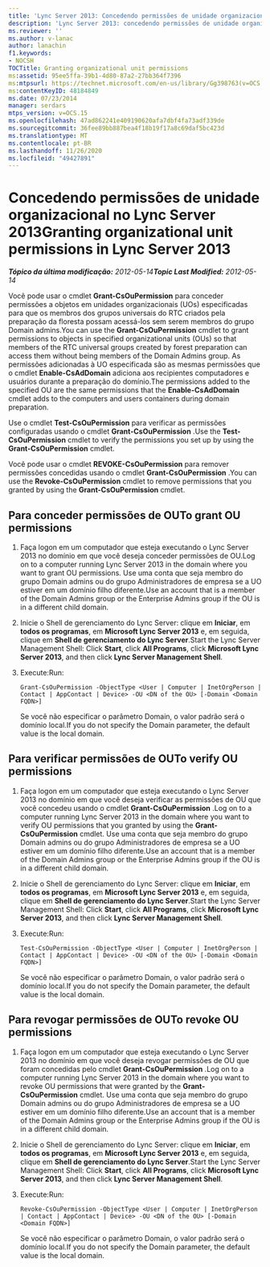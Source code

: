 ```yaml
---
title: 'Lync Server 2013: Concedendo permissões de unidade organizacional'
description: 'Lync Server 2013: concedendo permissões de unidade organizacional.'
ms.reviewer: ''
ms.author: v-lanac
author: lanachin
f1.keywords:
- NOCSH
TOCTitle: Granting organizational unit permissions
ms:assetid: 95ee5ffa-39b1-4d80-87a2-27bb364f7396
ms:mtpsurl: https://technet.microsoft.com/en-us/library/Gg398763(v=OCS.15)
ms:contentKeyID: 48184849
ms.date: 07/23/2014
manager: serdars
mtps_version: v=OCS.15
ms.openlocfilehash: 47ad862241e409190620afa7dbf4fa73adf339de
ms.sourcegitcommit: 36fee89bb887bea4f18b19f17a8c69daf5bc423d
ms.translationtype: MT
ms.contentlocale: pt-BR
ms.lasthandoff: 11/26/2020
ms.locfileid: "49427891"
---
```

# <a name="granting-organizational-unit-permissions-in-lync-server-2013"></a><span data-ttu-id="4c750-103">Concedendo permissões de unidade organizacional no Lync Server 2013</span><span class="sxs-lookup"><span data-stu-id="4c750-103">Granting organizational unit permissions in Lync Server 2013</span></span>

<div data-xmlns="http://www.w3.org/1999/xhtml">

<div class="topic" data-xmlns="http://www.w3.org/1999/xhtml" data-msxsl="urn:schemas-microsoft-com:xslt" data-cs="https://msdn.microsoft.com/">

<div data-asp="https://msdn2.microsoft.com/asp">



</div>

<div id="mainSection">

<div id="mainBody"><span data-ttu-id="4c750-104">

<span> </span></span><span class="sxs-lookup"><span data-stu-id="4c750-104">

<span> </span></span></span>

<span data-ttu-id="4c750-105">_**Tópico da última modificação:** 2012-05-14_</span><span class="sxs-lookup"><span data-stu-id="4c750-105">_**Topic Last Modified:** 2012-05-14_</span></span>

<span data-ttu-id="4c750-106">Você pode usar o cmdlet **Grant-CsOuPermission** para conceder permissões a objetos em unidades organizacionais (UOs) especificadas para que os membros dos grupos universais do RTC criados pela preparação da floresta possam acessá-los sem serem membros do grupo Domain admins.</span><span class="sxs-lookup"><span data-stu-id="4c750-106">You can use the **Grant-CsOuPermission** cmdlet to grant permissions to objects in specified organizational units (OUs) so that members of the RTC universal groups created by forest preparation can access them without being members of the Domain Admins group.</span></span> <span data-ttu-id="4c750-107">As permissões adicionadas à UO especificada são as mesmas permissões que o cmdlet **Enable-CsAdDomain** adiciona aos recipientes computadores e usuários durante a preparação do domínio.</span><span class="sxs-lookup"><span data-stu-id="4c750-107">The permissions added to the specified OU are the same permissions that the **Enable-CsAdDomain** cmdlet adds to the computers and users containers during domain preparation.</span></span>

<span data-ttu-id="4c750-108">Use o cmdlet **Test-CsOuPermission** para verificar as permissões configuradas usando o cmdlet **Grant-CsOuPermission** .</span><span class="sxs-lookup"><span data-stu-id="4c750-108">Use the **Test-CsOuPermission** cmdlet to verify the permissions you set up by using the **Grant-CsOuPermission** cmdlet.</span></span>

<span data-ttu-id="4c750-109">Você pode usar o cmdlet **REVOKE-CsOuPermission** para remover permissões concedidas usando o cmdlet **Grant-CsOuPermission** .</span><span class="sxs-lookup"><span data-stu-id="4c750-109">You can use the **Revoke-CsOuPermission** cmdlet to remove permissions that you granted by using the **Grant-CsOuPermission** cmdlet.</span></span>

<div>

## <a name="to-grant-ou-permissions"></a><span data-ttu-id="4c750-110">Para conceder permissões de OU</span><span class="sxs-lookup"><span data-stu-id="4c750-110">To grant OU permissions</span></span>

1.  <span data-ttu-id="4c750-111">Faça logon em um computador que esteja executando o Lync Server 2013 no domínio em que você deseja conceder permissões de OU.</span><span class="sxs-lookup"><span data-stu-id="4c750-111">Log on to a computer running Lync Server 2013 in the domain where you want to grant OU permissions.</span></span> <span data-ttu-id="4c750-112">Use uma conta que seja membro do grupo Domain admins ou do grupo Administradores de empresa se a UO estiver em um domínio filho diferente.</span><span class="sxs-lookup"><span data-stu-id="4c750-112">Use an account that is a member of the Domain Admins group or the Enterprise Admins group if the OU is in a different child domain.</span></span>

2.  <span data-ttu-id="4c750-113">Inicie o Shell de gerenciamento do Lync Server: clique em **Iniciar**, em **todos os programas**, em **Microsoft Lync Server 2013** e, em seguida, clique em **Shell de gerenciamento do Lync Server**.</span><span class="sxs-lookup"><span data-stu-id="4c750-113">Start the Lync Server Management Shell: Click **Start**, click **All Programs**, click **Microsoft Lync Server 2013**, and then click **Lync Server Management Shell**.</span></span>

3.  <span data-ttu-id="4c750-114">Execute:</span><span class="sxs-lookup"><span data-stu-id="4c750-114">Run:</span></span>
    
        Grant-CsOuPermission -ObjectType <User | Computer | InetOrgPerson | Contact | AppContact | Device> -OU <DN of the OU> [-Domain <Domain FQDN>]
    
    <span data-ttu-id="4c750-115">Se você não especificar o parâmetro Domain, o valor padrão será o domínio local.</span><span class="sxs-lookup"><span data-stu-id="4c750-115">If you do not specify the Domain parameter, the default value is the local domain.</span></span>

</div>

<div>

## <a name="to-verify-ou-permissions"></a><span data-ttu-id="4c750-116">Para verificar permissões de OU</span><span class="sxs-lookup"><span data-stu-id="4c750-116">To verify OU permissions</span></span>

1.  <span data-ttu-id="4c750-117">Faça logon em um computador que esteja executando o Lync Server 2013 no domínio em que você deseja verificar as permissões de OU que você concedeu usando o cmdlet **Grant-CsOuPermission** .</span><span class="sxs-lookup"><span data-stu-id="4c750-117">Log on to a computer running Lync Server 2013 in the domain where you want to verify OU permissions that you granted by using the **Grant-CsOuPermission** cmdlet.</span></span> <span data-ttu-id="4c750-118">Use uma conta que seja membro do grupo Domain admins ou do grupo Administradores de empresa se a UO estiver em um domínio filho diferente.</span><span class="sxs-lookup"><span data-stu-id="4c750-118">Use an account that is a member of the Domain Admins group or the Enterprise Admins group if the OU is in a different child domain.</span></span>

2.  <span data-ttu-id="4c750-119">Inicie o Shell de gerenciamento do Lync Server: clique em **Iniciar**, em **todos os programas**, em **Microsoft Lync Server 2013** e, em seguida, clique em **Shell de gerenciamento do Lync Server**.</span><span class="sxs-lookup"><span data-stu-id="4c750-119">Start the Lync Server Management Shell: Click **Start**, click **All Programs**, click **Microsoft Lync Server 2013**, and then click **Lync Server Management Shell**.</span></span>

3.  <span data-ttu-id="4c750-120">Execute:</span><span class="sxs-lookup"><span data-stu-id="4c750-120">Run:</span></span>
    
        Test-CsOuPermission -ObjectType <User | Computer | InetOrgPerson | Contact | AppContact | Device> -OU <DN of the OU> [-Domain <Domain FQDN>]
    
    <span data-ttu-id="4c750-121">Se você não especificar o parâmetro Domain, o valor padrão será o domínio local.</span><span class="sxs-lookup"><span data-stu-id="4c750-121">If you do not specify the Domain parameter, the default value is the local domain.</span></span>

</div>

<div>

## <a name="to-revoke-ou-permissions"></a><span data-ttu-id="4c750-122">Para revogar permissões de OU</span><span class="sxs-lookup"><span data-stu-id="4c750-122">To revoke OU permissions</span></span>

1.  <span data-ttu-id="4c750-123">Faça logon em um computador que esteja executando o Lync Server 2013 no domínio em que você deseja revogar permissões de OU que foram concedidas pelo cmdlet **Grant-CsOuPermission** .</span><span class="sxs-lookup"><span data-stu-id="4c750-123">Log on to a computer running Lync Server 2013 in the domain where you want to revoke OU permissions that were granted by the **Grant-CsOuPermission** cmdlet.</span></span> <span data-ttu-id="4c750-124">Use uma conta que seja membro do grupo Domain admins ou do grupo Administradores de empresa se a UO estiver em um domínio filho diferente.</span><span class="sxs-lookup"><span data-stu-id="4c750-124">Use an account that is a member of the Domain Admins group or the Enterprise Admins group if the OU is in a different child domain.</span></span>

2.  <span data-ttu-id="4c750-125">Inicie o Shell de gerenciamento do Lync Server: clique em **Iniciar**, em **todos os programas**, em **Microsoft Lync Server 2013** e, em seguida, clique em **Shell de gerenciamento do Lync Server**.</span><span class="sxs-lookup"><span data-stu-id="4c750-125">Start the Lync Server Management Shell: Click **Start**, click **All Programs**, click **Microsoft Lync Server 2013**, and then click **Lync Server Management Shell**.</span></span>

3.  <span data-ttu-id="4c750-126">Execute:</span><span class="sxs-lookup"><span data-stu-id="4c750-126">Run:</span></span>
    
        Revoke-CsOuPermission -ObjectType <User | Computer | InetOrgPerson | Contact | AppContact | Device> -OU <DN of the OU> [-Domain <Domain FQDN>]
    
    <span data-ttu-id="4c750-127">Se você não especificar o parâmetro Domain, o valor padrão será o domínio local.</span><span class="sxs-lookup"><span data-stu-id="4c750-127">If you do not specify the Domain parameter, the default value is the local domain.</span></span>

<span data-ttu-id="4c750-128"></div>

</div>

<span> </span>

</div>

</div>

</span><span class="sxs-lookup"><span data-stu-id="4c750-128"></div>

</div>

<span> </span>

</div>

</div>

</span></span></div>

